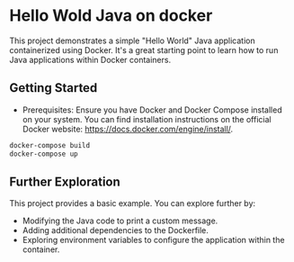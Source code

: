 # Hello Wold Java on docker

This project demonstrates a simple "Hello World" Java application containerized using Docker. It's a great starting point to learn how to run Java applications within Docker containers.

## Getting Started

* Prerequisites: Ensure you have Docker and Docker Compose installed on your system. You can find installation instructions on the official Docker website: https://docs.docker.com/engine/install/.

```sh
docker-compose build
docker-compose up
```

## Further Exploration

This project provides a basic example. You can explore further by:
* Modifying the Java code to print a custom message.
* Adding additional dependencies to the Dockerfile.
* Exploring environment variables to configure the application within the container.
